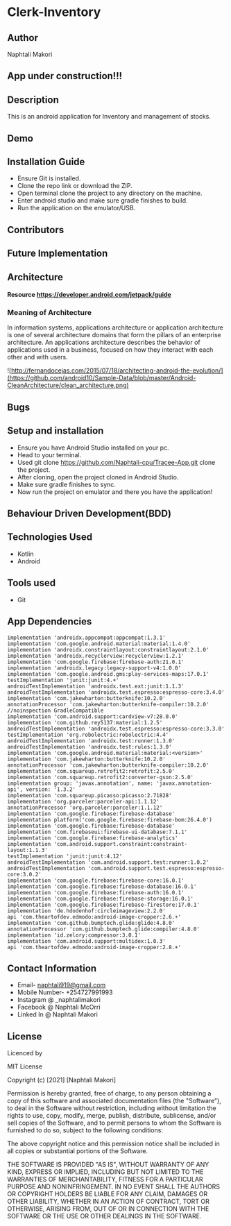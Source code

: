 # Clerk-Inventory
## Author
Naphtali Makori
## App under construction!!!
## Description
This is an android application for Inventory and management of stocks.

## Demo

[comment]: <> (<img src="splash2.jpg" width="250" height="550">     <img src="1.jpg" width="250" height="550">     <img src="2.jpg" width="250" height="550">)

[comment]: <> (<img src="3.jpg" width="250" height="550">     <img src="4.jpg" width="250" height="550">   <img src="5.jpg" width="250" height="550">)

[comment]: <> (<img src="6.jpg" width="250" height="550">     <img src="7.jpg" width="250" height="550">     <img src="8.jpg" width="250" height="550">    )



## Installation Guide
* Ensure Git is installed.
* Clone the repo link or download the ZIP.
* Open terminal clone the project to any directory on the machine.
* Enter android studio and make sure gradle finishes to build.
* Run the application on the emulator/USB.

## Contributors

## Future Implementation

[comment]: <> (* Add API on Hiking, Cycling, Travel, Wild Tour and Camping activities.)


## Architecture
#### Resource https://developer.android.com/jetpack/guide
### Meaning of Architecture

In information systems, applications architecture or application architecture is one of several architecture domains that form the pillars of an enterprise architecture. An applications architecture describes the behavior of applications used in a business, focused on how they interact with each other and with users.

![http://fernandocejas.com/2015/07/18/architecting-android-the-evolution/](https://github.com/android10/Sample-Data/blob/master/Android-CleanArchitecture/clean_architecture.png)

## Bugs

[comment]: <> (* API only fetchs data around USA.)


## Setup and installation
* Ensure you have Android Studio installed on your pc.
* Head to your terminal.
* Used git clone https://github.com/Naphtali-cpu/Tracee-App.git clone the project.
* After cloning, open the project cloned in Android Studio.
* Make sure gradle finishes to sync.
* Now run the project on emulator and there you have the application!

## Behaviour Driven Development(BDD)

[comment]: <> (* The sprint of the project will come soon!!)

[comment]: <> (* The android application page loads in form of a splash.)

[comment]: <> (* User is required to login or register an account.)

[comment]: <> (* After user logs in, user inputs location to look for trails.)

## Technologies Used
* Kotlin
* Android

## Tools used
* Git

## App Dependencies


    implementation 'androidx.appcompat:appcompat:1.3.1'
    implementation 'com.google.android.material:material:1.4.0'
    implementation 'androidx.constraintlayout:constraintlayout:2.1.0'
    implementation 'androidx.recyclerview:recyclerview:1.2.1'
    implementation 'com.google.firebase:firebase-auth:21.0.1'
    implementation 'androidx.legacy:legacy-support-v4:1.0.0'
    implementation 'com.google.android.gms:play-services-maps:17.0.1'
    testImplementation 'junit:junit:4.+'
    androidTestImplementation 'androidx.test.ext:junit:1.1.3'
    androidTestImplementation 'androidx.test.espresso:espresso-core:3.4.0'
    implementation 'com.jakewharton:butterknife:10.2.0'
    annotationProcessor 'com.jakewharton:butterknife-compiler:10.2.0'
    //noinspection GradleCompatible
    implementation 'com.android.support:cardview-v7:28.0.0'
    implementation 'com.github.rey5137:material:1.2.5'
    androidTestImplementation 'androidx.test.espresso:espresso-core:3.3.0'
    testImplementation 'org.robolectric:robolectric:4.4'
    androidTestImplementation 'androidx.test:runner:1.3.0'
    androidTestImplementation 'androidx.test:rules:1.3.0'
    implementation 'com.google.android.material:material:<version>'
    implementation 'com.jakewharton:butterknife:10.2.0'
    annotationProcessor 'com.jakewharton:butterknife-compiler:10.2.0'
    implementation 'com.squareup.retrofit2:retrofit:2.5.0'
    implementation 'com.squareup.retrofit2:converter-gson:2.5.0'
    implementation group: 'javax.annotation', name: 'javax.annotation-api', version: '1.3.2'
    implementation 'com.squareup.picasso:picasso:2.71828'
    implementation 'org.parceler:parceler-api:1.1.12'
    annotationProcessor 'org.parceler:parceler:1.1.12'
    implementation 'com.google.firebase:firebase-database'
    implementation platform('com.google.firebase:firebase-bom:26.4.0')
    implementation 'com.google.firebase:firebase-database'
    implementation 'com.firebaseui:firebase-ui-database:7.1.1'
    implementation 'com.google.firebase:firebase-analytics'
    implementation 'com.android.support.constraint:constraint-layout:1.1.3'
    testImplementation 'junit:junit:4.12'
    androidTestImplementation 'com.android.support.test:runner:1.0.2'
    androidTestImplementation 'com.android.support.test.espresso:espresso-core:3.0.2'
    implementation 'com.google.firebase:firebase-core:16.0.1'
    implementation 'com.google.firebase:firebase-database:16.0.1'
    implementation 'com.google.firebase:firebase-auth:16.0.1'
    implementation 'com.google.firebase:firebase-storage:16.0.1'
    implementation 'com.google.firebase:firebase-firestore:17.0.1'
    implementation 'de.hdodenhof:circleimageview:2.2.0'
    api 'com.theartofdev.edmodo:android-image-cropper:2.6.+'
    implementation 'com.github.bumptech.glide:glide:4.8.0'
    annotationProcessor 'com.github.bumptech.glide:compiler:4.8.0'
    implementation 'id.zelory:compressor:3.0.1'
    implementation 'com.android.support:multidex:1.0.3'
    api 'com.theartofdev.edmodo:android-image-cropper:2.8.+'


## Contact Information
* Email- naphtali919@gmail.com
* Mobile Number- +254727991993
* Instagram @ _naphtalimakori
* Facebook @ Naphtali McOrri
* Linked In @ Naphtali Makori

## License
Licenced by

MIT License

Copyright (c) [2021] [Naphtali Makori]

Permission is hereby granted, free of charge, to any person obtaining a copy of this software and associated documentation files (the "Software"), to deal in the Software without restriction, including without limitation the rights to use, copy, modify, merge, publish, distribute, sublicense, and/or sell copies of the Software, and to permit persons to whom the Software is furnished to do so, subject to the following conditions:

The above copyright notice and this permission notice shall be included in all copies or substantial portions of the Software.

THE SOFTWARE IS PROVIDED "AS IS", WITHOUT WARRANTY OF ANY KIND, EXPRESS OR IMPLIED, INCLUDING BUT NOT LIMITED TO THE WARRANTIES OF MERCHANTABILITY, FITNESS FOR A PARTICULAR PURPOSE AND NONINFRINGEMENT. IN NO EVENT SHALL THE AUTHORS OR COPYRIGHT HOLDERS BE LIABLE FOR ANY CLAIM, DAMAGES OR OTHER LIABILITY, WHETHER IN AN ACTION OF CONTRACT, TORT OR OTHERWISE, ARISING FROM, OUT OF OR IN CONNECTION WITH THE SOFTWARE OR THE USE OR OTHER DEALINGS IN THE SOFTWARE.




